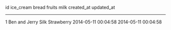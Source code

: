 <!-- ## Show the terminal output here.  -->
id          ice_cream      bread       fruits      milk        created_at           updated_at         
----------  -------------  ----------  ----------  ----------  -------------------  -------------------
1           Ben and Jerry  Silk        Strawberry              2014-05-11 00:04:58  2014-05-11 00:04:58